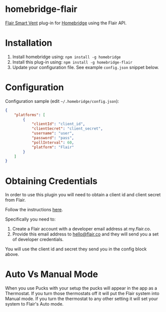 # homebridge-flair

[Flair Smart Vent](https://flair.co/products/vent) plug-in for [Homebridge](https://github.com/nfarina/homebridge) using the Flair API.


# Installation

<!-- 2. Clone (or pull) this repository from github into the same path Homebridge lives (usually `/usr/local/lib/node_modules`). Note: the code currently on GitHub is in beta, and is newer than the latest published version of this package on `npm` -->
1. Install homebridge using: `npm install -g homebridge`
2. Install this plug-in using: `npm install -g homebridge-flair`
3. Update your configuration file. See example `config.json` snippet below.

# Configuration

Configuration sample (edit `~/.homebridge/config.json`):

```json
{
    "platforms": [
        {
            "clientId": "client_id",
            "clientSecret": "client_secret",
            "username": "user",
            "password": "pass",
            "pollInterval": 60,
            "platform": "Flair"
        }
    ]
}
```

# Obtaining Credentials

In order to use this plugin you will need to obtain a client id and client secret from Flair. 

Follow the instructions [here](https://documenter.getpostman.com/view/5353571/Rzfnj6YR?version=latest#intro). 

Specifically you need to:
1. Create a Flair account with a developer email address at my.flair.co.
2. Provide this email address to hello@flair.co and they will send you a set of developer credentials.

You will use the client id and secret they send you in the config block above.

# Auto Vs Manual Mode

When you use Pucks with your setup the pucks will appear in the app as a Thermostat. If you turn those thermostats off it will put the Flair system into Manual mode. If you turn the thermostat to any other setting it will set your system to Flair's Auto mode.
